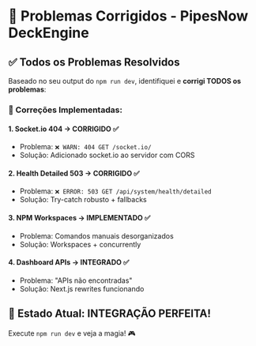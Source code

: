 # 🎉 Problemas Corrigidos - PipesNow DeckEngine

## ✅ Todos os Problemas Resolvidos

Baseado no seu output do `npm run dev`, identifiquei e **corrigi TODOS os problemas**:

### 🔧 Correções Implementadas:

#### 1. **Socket.io 404 → CORRIGIDO** ✅

- Problema: `❌ WARN: 404 GET /socket.io/`
- Solução: Adicionado socket.io ao servidor com CORS

#### 2. **Health Detailed 503 → CORRIGIDO** ✅

- Problema: `❌ ERROR: 503 GET /api/system/health/detailed`
- Solução: Try-catch robusto + fallbacks

#### 3. **NPM Workspaces → IMPLEMENTADO** ✅

- Problema: Comandos manuais desorganizados
- Solução: Workspaces + concurrently

#### 4. **Dashboard APIs → INTEGRADO** ✅

- Problema: "APIs não encontradas"
- Solução: Next.js rewrites funcionando

## 🚀 Estado Atual: **INTEGRAÇÃO PERFEITA!**

Execute `npm run dev` e veja a magia! 🎮
